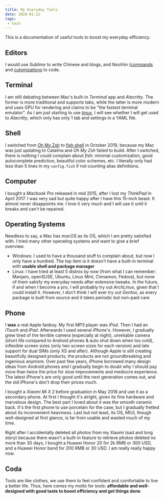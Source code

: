```yaml
---
title: My Everyday Tools
date: 2020-01-22
tags:
 - tech
---
```


This is a documentation of useful tools to boost my everyday efficiency.

## Editors

I would use *Sublime* to write Chinese and blogs, and *NeoVim* ([commands](Vim-commands.md) and [cutomizations](Vim-customize.md) to code.

## Terminal

I am still debating between Mac's built-in *Terminal* app and *Alacritty*. The former is more traditional and supports tabs, while the latter is more modern and uses GPU for rendering and claims to be "the fastest terminal emulator". As I am just starting to use [*tmux*](Tmux.md), I will see whether I will get used to *Alacritty*, which only has only 1 tab and settings in a YAML file.

## Shell

I switched from [Oh My Zsh](https://github.com/ohmyzsh/ohmyzsh) to [fish shell](https://github.com/fish-shell/fish-shell) in October 2019, because my Mac was just updating to Catalina and *Oh My Zsh* failed to build. After I switched, there is nothing I could complain about *fish*: minimal customization, good autocomplete prediction, beautiful color schemes, etc. I literally only had less than 5 lines in my `config.fish` if not counting alias definitions.

## Computer

I bought a *Macbook Pro* released in mid 2015, after I lost my *ThinkPad* in April 2017. I was very sad but quite happy after I have this 15-inch beast. It almost never disappoints me. I love it very much and I will use it until it breaks and can't be repaired.

## Operating Systems

Needless to say, a Mac has *macOS* as its OS, which I am pretty satisfied with. I tried many other operating systems and want to give a brief overview.

- Windows: I used to have a thousand stuff to complain about, but now I only have a hundred. The top item is it doesn't have a built-in terminal with **usable shell and package manager**
- Linux: I have tried at least 5 distros by now (from what I can remember: Manjaro, openSUSE, Ubuntu, Linux Mint, Cinnamon, Fedora), but none of them satisfy my everyday needs after extensive tweaks. In the future, if and when I become a pro, I will probably try out *ArchLinux*, given that I could install it. However, I don't think I will ever try out *Gentoo*, as every package is built from source and it takes periodic but non-paid care

## Phone

I **was** a real Apple fanboy. My first MP3 player was *iPod*. Then I had an *iTouch* and *iPad*. Afterwards I used several *iPhone*'s. However, I gradually grew tired of the terrible camera (especially at night), unreliable camera (short life compared to Android phones & auto shut down when too cold), inflexible screen sizes (only two screen sizes for each version) and late support for dual SIMs (only XS and after). Although Apple is still creating beautifully designed products, the products are not groundbreaking and ingenious anymore. Over past few years, iPhone borrowed many design ideas from Android phones and I gradually begin to doubt why I should pay more than twice the price for slow improvements and mediocre experience. The latest iPhone's are only good until the next generation comes out, and the old iPhone's don't drop their prices much.

I bought a *Xiaomi Mi X 2* before graduation in May 2018 and use it as a secondary phone. At first I thought it's alright, given its fine hardware and marvelous design. The best part I loved about it was the smooth ceramic back. It's the first phone to use porcelain for the case, but I gradually fretted about its inconvenient heaviness. Last but not least, its OS, MIUI, though well-designed at first glance, is far from usable and wasted much of my time.

Right after I accidentally deleted all photos from my Xiaomi (sad and long story) because there wasn't a built-in feature to retrieve photos deleted no more than 30 days, I bought a Huawei Honor 20 for 2k RMB or 300 USD, and a Huawei Honor band for 200 RMB or 30 USD. I am really really happy now.

## Coda

Tools are like clothes, we use them to feel confident and comfortable to live a better life. Thus, here comes my motto for *tools*: **affordable and well-designed with good taste to boost efficiency and get things done**.
